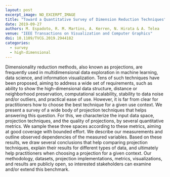 ```yaml
---
layout: post
excerpt_image: NO_EXCERPT_IMAGE
title: "Toward a Quantitative Survey of Dimension Reduction Techniques"
date: 2019-09-27
authors: M. Espadoto, R. M. Martins, A. Kerren, N. Hirata & A. Telea
venue: "IEEE Transactions on Visualization and Computer Graphics"
doi: 10.1109/TVCG.2019.2944182
categories:
  - survey
  - high-dimensional
---
```

Dimensionality reduction methods, also known as projections, are frequently used in multidimensional data exploration in machine learning, data science, and information visualization. Tens of such techniques have been proposed, aiming to address a wide set of requirements, such as ability to show the high-dimensional data structure, distance or neighborhood preservation, computational scalability, stability to data noise and/or outliers, and practical ease of use. However, it is far from clear for practitioners how to choose the best technique for a given use context. We present a survey of a wide body of projection techniques that helps answering this question. For this, we characterize the input data space, projection techniques, and the quality of projections, by several quantitative metrics. We sample these three spaces according to these metrics, aiming at good coverage with bounded effort. We describe our measurements and outline observed dependencies of the measured variables. Based on these results, we draw several conclusions that help comparing projection techniques, explain their results for different types of data, and ultimately help practitioners when choosing a projection for a given context. Our methodology, datasets, projection implementations, metrics, visualizations, and results are publicly open, so interested stakeholders can examine and/or extend this benchmark.
